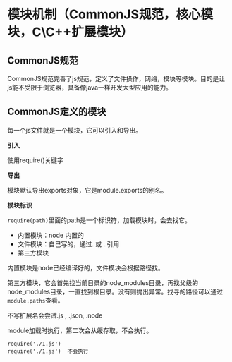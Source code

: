 # 模块机制（CommonJS规范，核心模块，C\C++扩展模块）


## CommonJS规范

CommonJS规范完善了js规范，定义了文件操作，网络，模块等模块。目的是让js能不受限于浏览器，具备像java一样开发大型应用的能力。

## CommonJS定义的模块

每一个js文件就是一个模块，它可以引入和导出。

**引入**

使用require()关键字

**导出**

模块默认导出exports对象，它是module.exports的别名。

**模块标识**

`require(path)`里面的path是一个标识符，加载模块时，会去找它。

- 内置模块：node 内置的
- 文件模块：自己写的，通过. 或 ..引用
- 第三方模块

内置模块是node已经编译好的，文件模块会根据路径找。

第三方模块，它会首先找当前目录的node_modules目录，再找父级的node_modules目录，一直找到根目录。没有则抛出异常。找寻的路径可以通过`module.paths`查看。

不写扩展名会尝试.js , .json, .node

module加载时执行，第二次会从缓存取，不会执行。

```
require('./1.js')
require('./1.js')  不会执行
```







































